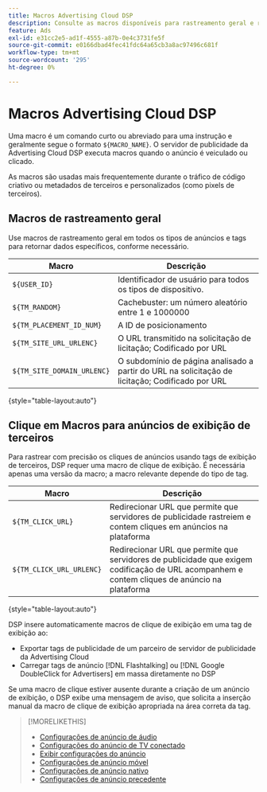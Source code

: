 ```yaml
---
title: Macros Advertising Cloud DSP
description: Consulte as macros disponíveis para rastreamento geral e rastrear cliques em anúncios de terceiros.
feature: Ads
exl-id: e31cc2e5-ad1f-4555-a87b-0e4c3731fe5f
source-git-commit: e0166dbad4fec41fdc64a65cb3a8ac97496c681f
workflow-type: tm+mt
source-wordcount: '295'
ht-degree: 0%

---
```


# Macros Advertising Cloud DSP

Uma macro é um comando curto ou abreviado para uma instrução e geralmente segue o formato `${MACRO_NAME}`. O servidor de publicidade da Advertising Cloud DSP executa macros quando o anúncio é veiculado ou clicado.

As macros são usadas mais frequentemente durante o tráfico de código criativo ou metadados de terceiros e personalizados (como pixels de terceiros).

## Macros de rastreamento geral

Use macros de rastreamento geral em todos os tipos de anúncios e tags para retornar dados específicos, conforme necessário.

| Macro | Descrição |
| --------------- | ---------------------- |
| `${USER_ID}` | Identificador de usuário para todos os tipos de dispositivo. |
| `${TM_RANDOM}` | Cachebuster: um número aleatório entre 1 e 1000000 |
| `${TM_PLACEMENT_ID_NUM}` | A ID de posicionamento |
| `${TM_SITE_URL_URLENC}` | O URL transmitido na solicitação de licitação; Codificado por URL |
| `${TM_SITE_DOMAIN_URLENC}` | O subdomínio de página analisado a partir do URL na solicitação de licitação; Codificado por URL |

{style=&quot;table-layout:auto&quot;}

## Clique em Macros para anúncios de exibição de terceiros

Para rastrear com precisão os cliques de anúncios usando tags de exibição de terceiros, DSP requer uma macro de clique de exibição. É necessária apenas uma versão da macro; a macro relevante depende do tipo de tag.

| Macro | Descrição |
| --------------- | ---------------------- |
| `${TM_CLICK_URL}` | Redirecionar URL que permite que servidores de publicidade rastreiem e contem cliques em anúncios na plataforma |
| `${TM_CLICK_URL_URLENC}` | Redirecionar URL que permite que servidores de publicidade que exigem codificação de URL acompanhem e contem cliques de anúncio na plataforma |

{style=&quot;table-layout:auto&quot;}

DSP insere automaticamente macros de clique de exibição em uma tag de exibição ao:

* Exportar tags de publicidade de um parceiro de servidor de publicidade da Advertising Cloud <!-- [Needs PM confirmation.] -->
* Carregar tags de anúncio [!DNL Flashtalking] ou [!DNL Google DoubleClick for Advertisers] em massa diretamente no DSP

Se uma macro de clique estiver ausente durante a criação de um anúncio de exibição, o DSP exibe uma mensagem de aviso, que solicita a inserção manual da macro de clique de exibição apropriada na área correta da tag.

>[!MORELIKETHIS]
>
>* [Configurações de anúncio de áudio](/help/dsp/campaign-management/ads/ad-settings-audio.md)
>* [Configurações do anúncio de TV conectado](/help/dsp/campaign-management/ads/ad-settings-connected-tv.md)
>* [Exibir configurações do anúncio](/help/dsp/campaign-management/ads/ad-settings-display.md)
>* [Configurações de anúncio móvel](/help/dsp/campaign-management/ads/ad-settings-mobile.md)
>* [Configurações de anúncio nativo](/help/dsp/campaign-management/ads/ad-settings-native.md)
>* [Configurações de anúncio precedente](/help/dsp/campaign-management/ads/ad-settings-pre-roll.md)


